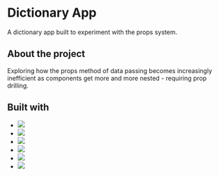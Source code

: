 # Dictionary App

A dictionary app built to experiment with the props system.

## About the project

Exploring how the props method of data passing becomes increasingly inefficient as components get more and more nested - requiring prop drilling.

## Built with

- <img src="{https://img.shields.io/badge/React-20232A?style=for-the-badge&logo=react&logoColor=61DAFB}" />
- <img src="{https://img.shields.io/badge/Node.js-339933?style=for-the-badge&logo=nodedotjs&logoColor=white}" />
- <img src="{https://img.shields.io/badge/Bootstrap-563D7C?style=for-the-badge&logo=bootstrap&logoColor=white}" />
- <img src="{https://img.shields.io/badge/npm-CB3837?style=for-the-badge&logo=npm&logoColor=white}" />
- <img src="{https://img.shields.io/badge/JavaScript-323330?style=for-the-badge&logo=javascript&logoColor=F7DF1E}"/>
- <img src="{https://img.shields.io/badge/CSS3-1572B6?style=for-the-badge&logo=css3&logoColor=white}"/>
